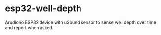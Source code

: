 # esp32-well-depth
Arudiono ESP32 device with uSound sensor to sense well depth over time and report when asked.
